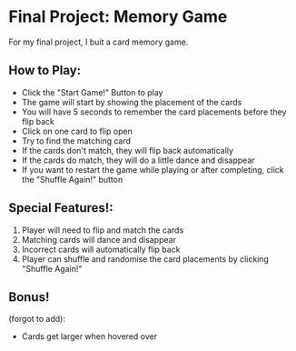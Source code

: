 # Final Project: Memory Game

For my final project, I buit a card memory game.

## How to Play:

* Click the "Start Game!" Button to play
* The game will start by showing the placement of the cards
* You will have 5 seconds to remember the card placements before they flip back
* Click on one card to flip open
* Try to find the matching card
* If the cards don't match, they will flip back automatically
* If the cards do match, they will do a little dance and disappear
* If you want to restart the game while playing or after completing, click the "Shuffle Again!" button


## Special Features!:
1. Player will need to flip and match the cards
2. Matching cards will dance and disappear
3. Incorrect cards will automatically flip back
4. Player can shuffle and randomise the card placements by clicking "Shuffle Again!"

## Bonus!
(forgot to add):
* Cards get larger when hovered over